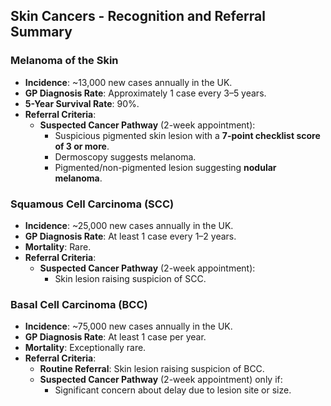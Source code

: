 ## Skin Cancers - Recognition and Referral Summary

### Melanoma of the Skin
- **Incidence**: ~13,000 new cases annually in the UK.
- **GP Diagnosis Rate**: Approximately 1 case every 3–5 years.
- **5-Year Survival Rate**: 90%.
- **Referral Criteria**:
  - **Suspected Cancer Pathway** (2-week appointment):
    - Suspicious pigmented skin lesion with a **7-point checklist score of 3 or more**.
    - Dermoscopy suggests melanoma.
    - Pigmented/non-pigmented lesion suggesting **nodular melanoma**.

### Squamous Cell Carcinoma (SCC)
- **Incidence**: ~25,000 new cases annually in the UK.
- **GP Diagnosis Rate**: At least 1 case every 1–2 years.
- **Mortality**: Rare.
- **Referral Criteria**:
  - **Suspected Cancer Pathway** (2-week appointment):
    - Skin lesion raising suspicion of SCC.

### Basal Cell Carcinoma (BCC)
- **Incidence**: ~75,000 new cases annually in the UK.
- **GP Diagnosis Rate**: At least 1 case per year.
- **Mortality**: Exceptionally rare.
- **Referral Criteria**:
  - **Routine Referral**: Skin lesion raising suspicion of BCC.
  - **Suspected Cancer Pathway** (2-week appointment) only if:
    - Significant concern about delay due to lesion site or size.